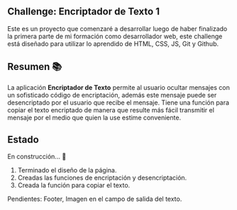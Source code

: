 ## Challenge: Encriptador de Texto 1️

Este es un proyecto que comenzaré a desarrollar luego de haber finalizado la primera parte de mi formación como desarrollador web, este challenge está diseñado para utilizar lo aprendido de HTML, CSS, JS, Git y Github.

## Resumen 📚

La aplicación **Encriptador de Texto** permite al usuario ocultar mensajes con un sofisticado código de encriptación, además este mensaje puede ser desencriptado por el usuario que recibe el mensaje. Tiene una función para copiar el texto encriptado de manera que resulte más fácil transmitir el mensaje por el medio que quien la use estime conveniente.

## Estado

En construcción... 🧰

1. Terminado el diseño de la página.
2. Creadas las funciones de encriptación y desencriptación.
3. Creada la función para copiar el texto.

Pendientes: Footer, Imagen en el campo de salida del texto.
